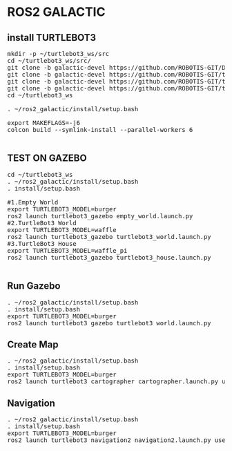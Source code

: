 # ROS2 GALACTIC 

## install TURTLEBOT3
<pre>
mkdir -p ~/turtlebot3_ws/src
cd ~/turtlebot3_ws/src/
git clone -b galactic-devel https://github.com/ROBOTIS-GIT/DynamixelSDK.git
git clone -b galactic-devel https://github.com/ROBOTIS-GIT/turtlebot3_msgs.git
git clone -b galactic-devel https://github.com/ROBOTIS-GIT/turtlebot3.git
git clone -b galactic-devel https://github.com/ROBOTIS-GIT/turtlebot3_simulations.git
cd ~/turtlebot3_ws

. ~/ros2_galactic/install/setup.bash

export MAKEFLAGS=-j6
colcon build --symlink-install --parallel-workers 6

</pre>

## TEST ON GAZEBO
<pre>
cd ~/turtlebot3_ws
. ~/ros2_galactic/install/setup.bash
. install/setup.bash

#1.Empty World
export TURTLEBOT3_MODEL=burger
ros2 launch turtlebot3_gazebo empty_world.launch.py
#2.TurtleBot3 World
export TURTLEBOT3_MODEL=waffle
ros2 launch turtlebot3_gazebo turtlebot3_world.launch.py
#3.TurtleBot3 House
export TURTLEBOT3_MODEL=waffle_pi
ros2 launch turtlebot3_gazebo turtlebot3_house.launch.py

</pre>

## Run Gazebo
<pre>
. ~/ros2_galactic/install/setup.bash
. install/setup.bash
export TURTLEBOT3_MODEL=burger
ros2 launch turtlebot3_gazebo turtlebot3_world.launch.py
</pre>

## Create Map
<pre>
. ~/ros2_galactic/install/setup.bash
. install/setup.bash
export TURTLEBOT3_MODEL=burger
ros2 launch turtlebot3_cartographer cartographer.launch.py use_sim_time:=True
</pre>

## Navigation
<pre>
. ~/ros2_galactic/install/setup.bash
. install/setup.bash
export TURTLEBOT3_MODEL=burger
ros2 launch turtlebot3_navigation2 navigation2.launch.py use_sim_time:=True map:=$HOME/map.yaml
</pre>